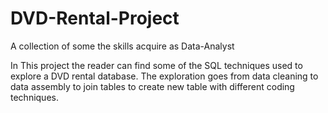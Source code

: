 # DVD-Rental-Project
A collection of some the skills acquire as Data-Analyst

In This project the reader can find some of the SQL techniques used to explore a DVD rental database.
The exploration goes from data cleaning to data assembly to join tables to create new table with different coding techniques. 
